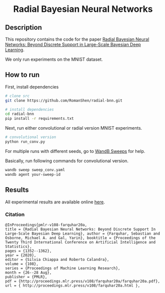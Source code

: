<div align="center">

# Radial Bayesian Neural Networks

</div>
 
## Description   
This repository contains the code for the paper [Radial Bayesian Neural Networks: Beyond Discrete Support in Large-Scale Bayesian Deep Learning](https://arxiv.org/abs/1907.00865).

We only run experiments on the MNIST dataset.

## How to run   
First, install dependencies   
```bash
# clone src   
git clone https://github.com/RomanShen/radial-bnn.git

# install dependencies 
cd radial-bnn
pip install -r requirements.txt
 ```   
Next, run either convolutional or radial version MNIST experiments.   
 ```bash
# convolutional version
python run_conv.py    
```
For multiple runs with different seeds, go to [WandB Sweeps](https://docs.wandb.ai/guides/sweeps/quickstart) for help.

Basically, run following commands for convolutional version.
```bash
wandb sweep sweep_conv.yaml
wandb agent your-sweep-id
```

## Results
All experimental results are available online [here](https://wandb.ai/xqshen/radial-bnn?workspace=user-xqshen).
### Citation   
```
@InProceedings{pmlr-v108-farquhar20a, 
title = {Radial Bayesian Neural Networks: Beyond Discrete Support In Large-Scale Bayesian Deep Learning}, author = {Farquhar, Sebastian and Osborne, Michael A. and Gal, Yarin}, booktitle = {Proceedings of the Twenty Third International Conference on Artificial Intelligence and Statistics}, 
pages = {1352--1362}, 
year = {2020}, 
editor = {Silvia Chiappa and Roberto Calandra}, 
volume = {108}, 
series = {Proceedings of Machine Learning Research}, 
month = {26--28 Aug}, 
publisher = {PMLR}, 
pdf = {http://proceedings.mlr.press/v108/farquhar20a/farquhar20a.pdf}, 
url = { http://proceedings.mlr.press/v108/farquhar20a.html }, 
```   
